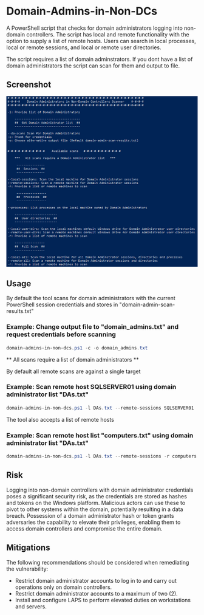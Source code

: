 # Domain-Admins-in-Non-DCs

A PowerShell script that checks for domain administrators logging into non-domain controllers. The script has local and remote functionality with the option to supply a list of remote hosts. Users can search in local processes, local or remote sessions, and local or remote user directories. 

The script requires a list of domain adminstrators. If you dont have a list of domain administrators the script can scan for them and output to file.


## Screenshot

![alt text](/img/help.png)


## Usage

By default the tool scans for domain administrators with the current PowerShell session credentials and stores in "domain-admin-scan-results.txt"

### Example: Change output file to "domain_admins.txt" and request credentials before scanning

```Powershell
domain-admins-in-non-dcs.ps1 -c -o domain_admins.txt
```

** All scans require a list of domain administrators **

By default all remote scans are against a single target

### Example: Scan remote host SQLSERVER01 using domain administrator list "DAs.txt"

```PowerShell
domain-admins-in-non-dcs.ps1 -l DAs.txt --remote-sessions SQLSERVER01
```

The tool also accepts a list of remote hosts

### Example: Scan remote host list "computers.txt" using domain administrator list "DAs.txt"

```PowerShell
domain-admins-in-non-dcs.ps1 -l DAs.txt --remote-sessions -r computers.txt
```

## Risk
Logging into non-domain controllers with domain administrator credentials poses a significant security risk, as the credentials are stored as hashes and tokens on the Windows platform. Malicious actors can use these to pivot to other systems within the domain, potentially resulting in a data breach. Possession of a domain administrator hash or token grants adversaries the capability to elevate their privileges, enabling them to access domain controllers and compromise the entire domain.

## Mitigations
The following recommendations should be considered when remediating the vulnerability:
* Restrict domain administrator accounts to log in to and carry out operations only on domain controllers.
* Restrict domain administrator accounts to a maximum of two (2).
* Install and configure LAPS to perform elevated duties on workstations and servers.